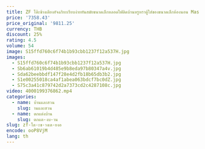 ```yaml
---
title: ZF โต๊ะข้างเตียงอัจฉริยะเรียบง่ายทันสมัยขนาดเล็กหลอดไฟติดบ้านหรูหราตู้ใส่ของขนาดเล็กห้องนอน Master ระดับไฮเอนด์
price: '7358.43'
price_original: '9811.25'
currency: THB
discount: 25%
rating: 4.5
volume: 54
image: S15ffd760c6f74b1b93cbb1237f12a537H.jpg
images:
  - S15ffd760c6f74b1b93cbb1237f12a537H.jpg
  - Sb6ab61019b4d485e9b8eda97b80347a4v.jpg
  - Sda62beebbdf147f28e4d2fb18b65db3b2.jpg
  - S1e00255018ca4af1abea063bdcf7bc0dZ.jpg
  - S75c3a41c879742d2a7373cd2c4287108c.jpg
video: 4000199376862.mp4
categories:
  - name: บ้านและสวน
    slug: านและสวน
  - name: ตกแต่งบ้าน
    slug: ตกแต-งบ-าน
slug: zf-โต-ะข-างเต-ยงอ
encode: ooP8VjM
lang: th
---
```

  